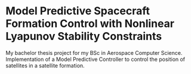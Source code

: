 # Model Predictive Spacecraft Formation Control with Nonlinear Lyapunov Stability Constraints

My bachelor thesis project for my BSc in Aerospace Computer Science. 
Implementation of a Model Predictive Controller to control the position of satellites in a satellite formation.
